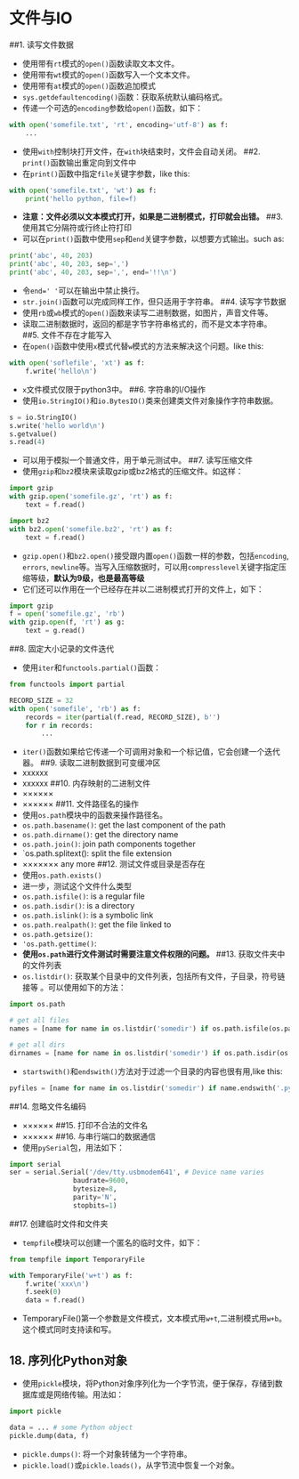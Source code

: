 # 文件与IO
##1. 读写文件数据
- 使用带有`rt`模式的`open()`函数读取文本文件。
- 使用带有`wt`模式的`open()`函数写入一个文本文件。
- 使用带有`at`模式的`open()`函数追加模式
- `sys.getdefaultencoding()`函数：获取系统默认编码格式。
- 传递一个可选的`encoding`参数给`open()`函数，如下：
```python
with open('somefile.txt', 'rt', encoding='utf-8') as f:
    ...
```
- 使用`with`控制块打开文件，在`with`块结束时，文件会自动关闭。
##2. `print()`函数输出重定向到文件中
- 在`print()`函数中指定`file`关键字参数，like this:
```python
with open('somefile.txt', 'wt') as f:
    print('hello python, file=f)
```
- **注意：文件必须以文本模式打开，如果是二进制模式，打印就会出错。**
##3. 使用其它分隔符或行终止符打印
- 可以在`print()`函数中使用`sep`和`end`关键字参数，以想要方式输出。such as:
```python
print('abc', 40, 203)
print('abc', 40, 203, sep=',')
print('abc', 40, 203, sep=',', end='!!\n')
```
- 令`end=' '`可以在输出中禁止换行。
- `str.join()`函数可以完成同样工作，但只适用于字符串。
##4. 读写字节数据
- 使用`rb`或`wb`模式的`open()`函数来读写二进制数据，如图片，声音文件等。
- 读取二进制数据时，返回的都是字节字符串格式的，而不是文本字符串。
##5. 文件不存在才能写入
- 在`open()`函数中使用`x`模式代替`w`模式的方法来解决这个问题。like this:
```python
with open('soflefile', 'xt') as f:
    f.write('hello\n')
```
- `x`文件模式仅限于python3中。
##6. 字符串的I/O操作
- 使用`io.StringIO()`和`io.BytesIO()`类来创建类文件对象操作字符串数据。
```python
s = io.StringIO()
s.write('hello world\n')
s.getvalue()
s.read(4)
```
- 可以用于模拟一个普通文件，用于单元测试中。
##7. 读写压缩文件
- 使用`gzip`和`bz2`模块来读取gzip或bz2格式的压缩文件。如这样：
```python
import gzip
with gzip.open('somefile.gz', 'rt') as f:
    text = f.read()

import bz2
with bz2.open('somefile.bz2', 'rt') as f:
    text = f.read()
```
- `gzip.open()`和`bz2.open()`接受跟内置`open()`函数一样的参数，包括`encoding`, `errors`, `newline`等。当写入压缩数据时，可以用`compresslevel`关键字指定压缩等级，**默认为9级，也是最高等级**
- 它们还可以作用在一个已经存在并以二进制模式打开的文件上，如下：
```python
import gzip
f = open('somefile.gz', 'rb')
with gzip.open(f, 'rt') as g:
    text = g.read()
```
##8. 固定大小记录的文件迭代
- 使用`iter`和`functools.partial()`函数：
```python
from functools import partial

RECORD_SIZE = 32
with open('somefile', 'rb') as f:
    records = iter(partial(f.read, RECORD_SIZE), b'')
    for r in records:
        ...
```
- `iter()`函数如果给它传递一个可调用对象和一个标记值，它会创建一个迭代器。
##9. 读取二进制数据到可变缓冲区
- xxxxxx
- xxxxxx
##10. 内存映射的二进制文件
- ××××××
- ××××××
##11. 文件路径名的操作
- 使用`os.path`模块中的函数来操作路径名。
- `os.path.basename()`: get the last component of the path
- `os.path.dirname()`: get the directory name
- `os.path.join()`: join path components together
- `os.path.splitext(): split the file extension
- ××××××× any more
##12. 测试文件或目录是否存在
- 使用`os.path.exists()`
- 进一步，测试这个文件什么类型
- `os.path.isfile()`: is a regular file
- `os.path.isdir()`: is a directory
- `os.path.islink()`: is a symbolic link
- `os.path.realpath()`: get the file linked to 
- `os.path.getsize()`: 
- `'os.path.gettime()`:
- **使用`os.path`进行文件测试时需要注意文件权限的问题。**
##13. 获取文件夹中的文件列表
- `os.listdir()`: 获取某个目录中的文件列表，包括所有文件，子目录，符号链接等 。可以使用如下的方法：
```python
import os.path

# get all files
names = [name for name in os.listdir('somedir') if os.path.isfile(os.path.join('somedir', name))]

# get all dirs
dirnames = [name for name in os.listdir('somedir') if os.path.isdir(os.path.join('somedir', name))]
```
- `startswith()`和`endswith()`方法对于过滤一个目录的内容也很有用,like this:
```python
pyfiles = [name for name in os.listdir('somedir') if name.endswith('.py')]
```
##14. 忽略文件名编码
- ××××××
##15. 打印不合法的文件名
- ××××××
##16. 与串行端口的数据通信
- 使用`pySerial`包，用法如下：
```python
import serial
ser = serial.Serial('/dev/tty.usbmodem641', # Device name varies
                baudrate=9600,
                bytesize=8,
                parity='N',
                stopbits=1)
```
##17. 创建临时文件和文件夹
- `tempfile`模块可以创建一个匿名的临时文件，如下：
```python
from tempfile import TemporaryFile

with TemporaryFile('w+t') as f:
    f.write('xxx\n')
    f.seek(0)
    data = f.read()
```
- TemporaryFile()第一个参数是文件模式，文本模式用`w+t`,二进制模式用`w+b`。这个模式同时支持读和写。
## 18. 序列化Python对象
- 使用`pickle`模块，将Python对象序列化为一个字节流，便于保存，存储到数据库或是网络传输。用法如：
```python
import pickle

data = ... # some Python object
pickle.dump(data, f)
```
- `pickle.dumps()`: 将一个对象转储为一个字符串。
- `pickle.load()`或`pickle.loads()`，从字节流中恢复一个对象。